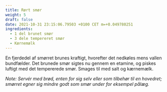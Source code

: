 ```yaml
---
title: Rørt smør
weight: 5
draft: false
date: 2021-10-31 23:15:06.79503 +0100 CET m=+0.049780251
ingredients:
  - 1 del brunet smør
  - 3 dele tempereret smør
  - Kærnemælk
---
```




En fjerdedel af smørret brunes kraftigt, hvorefter det nedkøles mens
vallen bundfælder. Det brunede smør sigtes nu gennem en etamine, og
piskes luftigt med det tempererede smør. Smages til med salt og
kærnemælk.

*Note: Servér med brød, enten for sig selv eller som tilbehør til en
hovedret; smørret egner sig mindre godt som smør under for eksempel
pålæg.*

